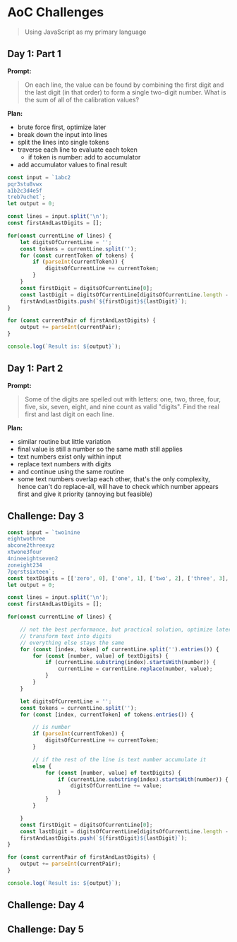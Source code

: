 # AoC Challenges

> Using JavaScript as my primary language

## Day 1: Part 1

**Prompt:**
> On each line, the value can be found by combining the first digit and the last digit (in that order) to form a single two-digit number. What is the sum of all of the calibration values?


**Plan:**
- brute force first, optimize later
- break down the input into lines
- split the lines into single tokens
- traverse each line to evaluate each token
  - if token is number: add to accumulator
- add accumulator values to final result

```js
const input = `1abc2
pqr3stu8vwx
a1b2c3d4e5f
treb7uchet`;
let output = 0;

const lines = input.split('\n');
const firstAndLastDigits = [];

for(const currentLine of lines) {
    let digitsOfCurrentLine = '';
    const tokens = currentLine.split('');
    for (const currentToken of tokens) {
        if (parseInt(currentToken)) {
            digitsOfCurrentLine += currentToken;
        }
    }
    const firstDigit = digitsOfCurrentLine[0];
    const lastDigit = digitsOfCurrentLine[digitsOfCurrentLine.length - 1];
    firstAndLastDigits.push(`${firstDigit}${lastDigit}`);
}

for (const currentPair of firstAndLastDigits) {
    output += parseInt(currentPair);
}

console.log(`Result is: ${output}`);
```

## Day 1: Part 2

**Prompt:**
> Some of the digits are spelled out with letters: one, two, three, four, five, six, seven, eight, and nine count as valid "digits". Find the real first and last digit on each line.

**Plan:**
- similar routine but little variation
- final value is still a number so the same math still applies
- text numbers exist only within input
- replace text numbers with digits
- and continue using the same routine
- some text numbers overlap each other, that's the only complexity, hence can't do replace-all, will have to check which number appears first and give it priority (annoying but feasible)

## Challenge: Day 3

```js
const input = `two1nine
eightwothree
abcone2threexyz
xtwone3four
4nineeightseven2
zoneight234
7pqrstsixteen`;
const textDigits = [['zero', 0], ['one', 1], ['two', 2], ['three', 3], ['four', 4], ['five', 5], ['six', 6], ['seven', 7], ['eight', 8], ['nine', 9]];
let output = 0;

const lines = input.split('\n');
const firstAndLastDigits = [];

for(const currentLine of lines) {

    // not the best performance, but practical solution, optimize later
    // transform text into digits
    // everything else stays the same
    for (const [index, token] of currentLine.split('').entries()) {
        for (const [number, value] of textDigits) {
            if (currentLine.substring(index).startsWith(number)) {
                currentLine = currentLine.replace(number, value);
            }
        }
    }

    let digitsOfCurrentLine = '';
    const tokens = currentLine.split('');
    for (const [index, currentToken] of tokens.entries()) {

        // is number
        if (parseInt(currentToken)) {
            digitsOfCurrentLine += currentToken;
        }

        // if the rest of the line is text number accumulate it
        else {
            for (const [number, value] of textDigits) {
                if (currentLine.substring(index).startsWith(number)) {
                    digitsOfCurrentLine += value;
                }
            }
        }

    }
    const firstDigit = digitsOfCurrentLine[0];
    const lastDigit = digitsOfCurrentLine[digitsOfCurrentLine.length - 1];
    firstAndLastDigits.push(`${firstDigit}${lastDigit}`);
}

for (const currentPair of firstAndLastDigits) {
    output += parseInt(currentPair);
}

console.log(`Result is: ${output}`);

```

## Challenge: Day 4 

## Challenge: Day 5 
